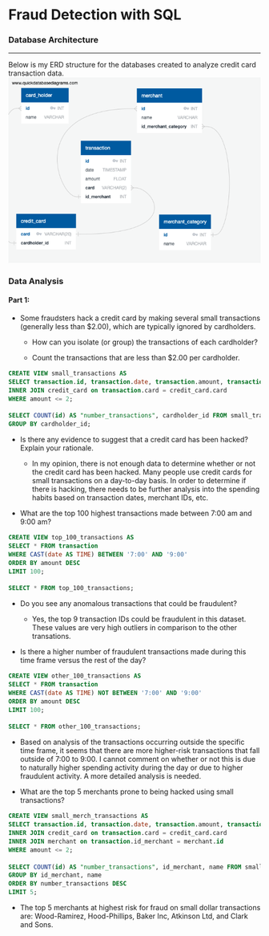 # Fraud Detection with SQL

### Database Architecture
---
Below is my ERD structure for the databases created to analyze credit card transaction data.<br>
![ERD](https://github.com/jjalomo93/Fraud_Detection/blob/main/ERD-Image.png)

### Data Analysis
#### Part 1:
* Some fraudsters hack a credit card by making several small transactions (generally less than $2.00), which are typically ignored by cardholders. 

  * How can you isolate (or group) the transactions of each cardholder?

  * Count the transactions that are less than $2.00 per cardholder.

```SQL
CREATE VIEW small_transactions AS
SELECT transaction.id, transaction.date, transaction.amount, transaction.card, credit_card.cardholder_id FROM transaction
INNER JOIN credit_card on transaction.card = credit_card.card
WHERE amount <= 2;

SELECT COUNT(id) AS "number_transactions", cardholder_id FROM small_transactions
GROUP BY cardholder_id;
```

* Is there any evidence to suggest that a credit card has been hacked? Explain your rationale.
    * In my opinion, there is not enough data to determine whether or not the credit card has been hacked. Many people use credit cards for small transactions on a day-to-day basis. In order to determine if there is hacking, there needs to be further analysis into the spending habits based on transaction dates, merchant IDs, etc.

* What are the top 100 highest transactions made between 7:00 am and 9:00 am?

```SQL
CREATE VIEW top_100_transactions AS
SELECT * FROM transaction
WHERE CAST(date AS TIME) BETWEEN '7:00' AND '9:00'
ORDER BY amount DESC
LIMIT 100;

SELECT * FROM top_100_transactions;
```

  * Do you see any anomalous transactions that could be fraudulent?

    * Yes, the top 9 transaction IDs could be fraudulent in this dataset. These values are very high outliers in comparison to the other transations.

  * Is there a higher number of fraudulent transactions made during this time frame versus the rest of the day?

  ```SQL
  CREATE VIEW other_100_transactions AS
SELECT * FROM transaction
WHERE CAST(date AS TIME) NOT BETWEEN '7:00' AND '9:00'
ORDER BY amount DESC
LIMIT 100;

SELECT * FROM other_100_transactions;
```
  * Based on analysis of the transactions occurring outside the specific time frame, it seems that there are more higher-risk transactions that fall outside of 7:00 to 9:00. I cannot comment on whether or not this is due to naturally higher spending activity during the day or due to higher fraudulent activity. A more detailed analysis is needed.

  * What are the top 5 merchants prone to being hacked using small transactions?

  ```SQL
CREATE VIEW small_merch_transactions AS
SELECT transaction.id, transaction.date, transaction.amount, transaction.card, credit_card.cardholder_id, transaction.id_merchant, merchant.name FROM transaction
INNER JOIN credit_card on transaction.card = credit_card.card
INNER JOIN merchant on transaction.id_merchant = merchant.id
WHERE amount <= 2;

SELECT COUNT(id) AS "number_transactions", id_merchant, name FROM small_merch_transactions
GROUP BY id_merchant, name
ORDER BY number_transactions DESC
LIMIT 5;
  ```

* The top 5 merchants at highest risk for fraud on small dollar transactions are: Wood-Ramirez, Hood-Phillips, Baker Inc, Atkinson Ltd, and Clark and Sons.


